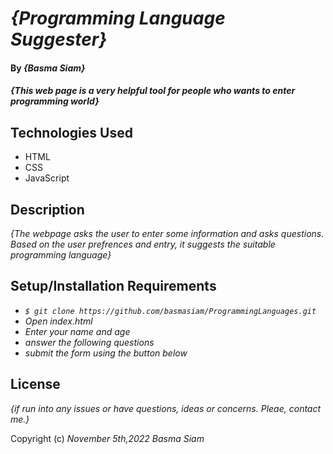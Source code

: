 # _{Programming Language Suggester}_

#### By _**{Basma Siam}**_

#### _{This web page is a very helpful tool for people who wants to enter programming world}_

## Technologies Used

* HTML
* CSS
* JavaScript

## Description

_{The webpage asks the user to enter some information and asks questions. Based on the user prefrences and entry, it suggests the suitable programming language}_

## Setup/Installation Requirements

* _`$ git clone https://github.com/basmasiam/ProgrammingLanguages.git`_
* _Open index.html_
* _Enter your name and age_
* _answer the following questions_
* _submit the form using the button below_

## License

_{if run into any issues or have questions, ideas or concerns.  Pleae, contact me.}_

Copyright (c) _November 5th,2022_ _Basma Siam_
